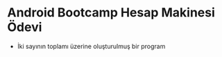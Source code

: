 <h1>Android Bootcamp Hesap Makinesi Ödevi</h1>

<ul>
  <li>İki sayının toplamı üzerine oluşturulmuş bir program</li>

</ul>

